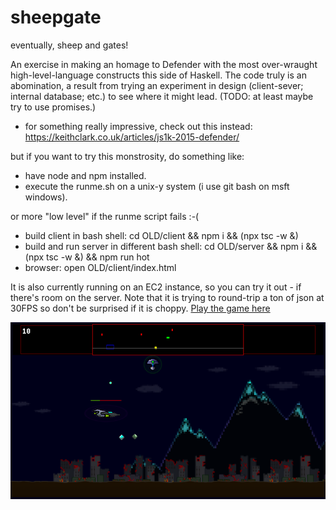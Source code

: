 # sheepgate
eventually, sheep and gates!

An exercise in making an homage to Defender with the most over-wraught high-level-language constructs this side of Haskell. The code truly is an abomination, a result from trying an experiment in design (client-sever; internal database; etc.) to see where it might lead. (TODO: at least maybe try to use promises.)

* for something really impressive, check out this instead: https://keithclark.co.uk/articles/js1k-2015-defender/

but if you want to try this monstrosity, do something like:
* have node and npm installed.
* execute the runme.sh on a unix-y system (i use git bash on msft windows).

or more "low level" if the runme script fails :-(
* build client in bash shell: cd OLD/client && npm i && (npx tsc -w &)
* build and run server in different bash shell: cd OLD/server && npm i && (npx tsc -w &) && npm run hot
* browser: open OLD/client/index.html

It is also currently running on an EC2 instance, so you can try it out - if there's room on the server.
Note that it is trying to round-trip a ton of json at 30FPS so don't be surprised if it is choppy.
[Play the game here](http://18.190.219.255/)

![screenshot](./screenshot.png)
